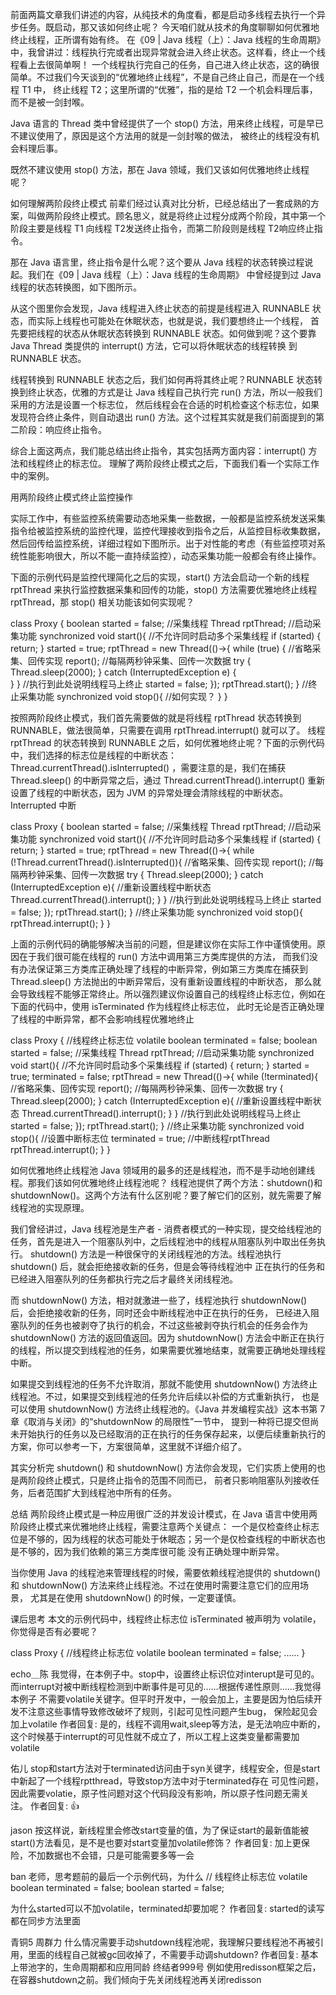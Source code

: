 前面两篇文章我们讲述的内容，从纯技术的角度看，都是启动多线程去执行一个异步任务。既启动，那又该如何终止呢？
今天咱们就从技术的角度聊聊如何优雅地终止线程，正所谓有始有终。
在《09 | Java 线程（上）：Java 线程的生命周期》中，我曾讲过：线程执行完或者出现异常就会进入终止状态。这样看，终止一个线程看上去很简单啊！
一个线程执行完自己的任务，自己进入终止状态，这的确很简单。不过我们今天谈到的“优雅地终止线程”，不是自己终止自己，而是在一个线程 T1 中，
终止线程 T2；这里所谓的“优雅”，指的是给 T2 一个机会料理后事，而不是被一剑封喉。

Java 语言的 Thread 类中曾经提供了一个 stop() 方法，用来终止线程，可是早已不建议使用了，原因是这个方法用的就是一剑封喉的做法，
被终止的线程没有机会料理后事。

既然不建议使用 stop() 方法，那在 Java 领域，我们又该如何优雅地终止线程呢？

如何理解两阶段终止模式
前辈们经过认真对比分析，已经总结出了一套成熟的方案，叫做两阶段终止模式。顾名思义，就是将终止过程分成两个阶段，其中第一个阶段主要是线程 T1 
向线程 T2发送终止指令，而第二阶段则是线程 T2响应终止指令。

那在 Java 语言里，终止指令是什么呢？这个要从 Java 线程的状态转换过程说起。我们在《09 | Java 线程（上）：Java 线程的生命周期》
中曾经提到过 Java 线程的状态转换图，如下图所示。

从这个图里你会发现，Java 线程进入终止状态的前提是线程进入 RUNNABLE 状态，而实际上线程也可能处在休眠状态，也就是说，我们要想终止一个线程，
首先要把线程的状态从休眠状态转换到 RUNNABLE 状态。如何做到呢？这个要靠 Java Thread 类提供的 interrupt() 方法，它可以将休眠状态的线程转换
到 RUNNABLE 状态。

线程转换到 RUNNABLE 状态之后，我们如何再将其终止呢？RUNNABLE 状态转换到终止状态，优雅的方式是让 Java 线程自己执行完 run() 方法，所以一般我们采用的方法是设置一个标志位，
然后线程会在合适的时机检查这个标志位，如果发现符合终止条件，则自动退出 run() 方法。这个过程其实就是我们前面提到的第二阶段：响应终止指令。

综合上面这两点，我们能总结出终止指令，其实包括两方面内容：interrupt() 方法和线程终止的标志位。
理解了两阶段终止模式之后，下面我们看一个实际工作中的案例。

用两阶段终止模式终止监控操作

实际工作中，有些监控系统需要动态地采集一些数据，一般都是监控系统发送采集指令给被监控系统的监控代理，监控代理接收到指令之后，从监控目标收集数据，
然后回传给监控系统，详细过程如下图所示。出于对性能的考虑（有些监控项对系统性能影响很大，所以不能一直持续监控），动态采集功能一般都会有终止操作。

下面的示例代码是监控代理简化之后的实现，start() 方法会启动一个新的线程 rptThread 来执行监控数据采集和回传的功能，stop() 方法需要优雅地终止线程
 rptThread，那 stop() 相关功能该如何实现呢？
 
 
class Proxy {
  boolean started = false;
  //采集线程
  Thread rptThread;
  //启动采集功能
  synchronized void start(){
    //不允许同时启动多个采集线程
    if (started) {
      return;
    }
    started = true;
    rptThread = new Thread(()->{
      while (true) {
        //省略采集、回传实现
        report();
        //每隔两秒钟采集、回传一次数据
        try {
          Thread.sleep(2000);
        } catch (InterruptedException e) {  
        }
      }
      //执行到此处说明线程马上终止
      started = false;
    });
    rptThread.start();
  }
  //终止采集功能
  synchronized void stop(){
    //如何实现？
  }
}  

按照两阶段终止模式，我们首先需要做的就是将线程 rptThread 状态转换到 RUNNABLE，做法很简单，只需要在调用 rptThread.interrupt() 就可以了。
线程 rptThread 的状态转换到 RUNNABLE 之后，如何优雅地终止呢？下面的示例代码中，我们选择的标志位是线程的中断状态：
Thread.currentThread().isInterrupted() ，需要注意的是，我们在捕获 Thread.sleep() 的中断异常之后，通过
 Thread.currentThread().interrupt() 重新设置了线程的中断状态，因为 JVM 的异常处理会清除线程的中断状态。
Interrupted 中断 
 
class Proxy {
  boolean started = false;
  //采集线程
  Thread rptThread;
  //启动采集功能
  synchronized void start(){
    //不允许同时启动多个采集线程
    if (started) {
      return;
    }
    started = true;
    rptThread = new Thread(()->{
      while (!Thread.currentThread().isInterrupted()){
        //省略采集、回传实现
        report();
        //每隔两秒钟采集、回传一次数据
        try {
          Thread.sleep(2000);
        } catch (InterruptedException e){
          //重新设置线程中断状态
          Thread.currentThread().interrupt();
        }
      }
      //执行到此处说明线程马上终止
      started = false;
    });
    rptThread.start();
  }
  //终止采集功能
  synchronized void stop(){
    rptThread.interrupt();
  }
} 

上面的示例代码的确能够解决当前的问题，但是建议你在实际工作中谨慎使用。原因在于我们很可能在线程的 run() 方法中调用第三方类库提供的方法，
而我们没有办法保证第三方类库正确处理了线程的中断异常，例如第三方类库在捕获到 Thread.sleep() 方法抛出的中断异常后，没有重新设置线程的中断状态，
那么就会导致线程不能够正常终止。所以强烈建议你设置自己的线程终止标志位，例如在下面的代码中，使用 isTerminated 作为线程终止标志位，
此时无论是否正确处理了线程的中断异常，都不会影响线程优雅地终止

class Proxy {
  //线程终止标志位
  volatile boolean terminated = false;
  boolean started = false;
  //采集线程
  Thread rptThread;
  //启动采集功能
  synchronized void start(){
    //不允许同时启动多个采集线程
    if (started) {
      return;
    }
    started = true;
    terminated = false;
    rptThread = new Thread(()->{
      while (!terminated){
        //省略采集、回传实现
        report();
        //每隔两秒钟采集、回传一次数据
        try {
          Thread.sleep(2000);
        } catch (InterruptedException e){
          //重新设置线程中断状态
          Thread.currentThread().interrupt();
        }
      }
      //执行到此处说明线程马上终止
      started = false;
    });
    rptThread.start();
  }
  //终止采集功能
  synchronized void stop(){
    //设置中断标志位
    terminated = true;
    //中断线程rptThread
    rptThread.interrupt();
  }
}

如何优雅地终止线程池
Java 领域用的最多的还是线程池，而不是手动地创建线程。那我们该如何优雅地终止线程池呢？
线程池提供了两个方法：shutdown()和shutdownNow()。这两个方法有什么区别呢？要了解它们的区别，就先需要了解线程池的实现原理。

我们曾经讲过，Java 线程池是生产者 - 消费者模式的一种实现，提交给线程池的任务，首先是进入一个阻塞队列中，之后线程池中的线程从阻塞队列中取出任务执行。
shutdown() 方法是一种很保守的关闭线程池的方法。线程池执行 shutdown() 后，就会拒绝接收新的任务，但是会等待线程池中
正在执行的任务和已经进入阻塞队列的任务都执行完之后才最终关闭线程池。

而 shutdownNow() 方法，相对就激进一些了，线程池执行 shutdownNow() 后，会拒绝接收新的任务，同时还会中断线程池中正在执行的任务，
已经进入阻塞队列的任务也被剥夺了执行的机会，不过这些被剥夺执行机会的任务会作为 shutdownNow() 方法的返回值返回。因为 shutdownNow() 
方法会中断正在执行的线程，所以提交到线程池的任务，如果需要优雅地结束，就需要正确地处理线程中断。

如果提交到线程池的任务不允许取消，那就不能使用 shutdownNow() 方法终止线程池。不过，如果提交到线程池的任务允许后续以补偿的方式重新执行，
也是可以使用 shutdownNow() 方法终止线程池的。《Java 并发编程实战》这本书第 7 章《取消与关闭》的“shutdownNow 的局限性”一节中，
提到一种将已提交但尚未开始执行的任务以及已经取消的正在执行的任务保存起来，以便后续重新执行的方案，你可以参考一下，方案很简单，这里就不详细介绍了。

其实分析完 shutdown() 和 shutdownNow() 方法你会发现，它们实质上使用的也是两阶段终止模式，只是终止指令的范围不同而已，
前者只影响阻塞队列接收任务，后者范围扩大到线程池中所有的任务。

总结
两阶段终止模式是一种应用很广泛的并发设计模式，在 Java 语言中使用两阶段终止模式来优雅地终止线程，需要注意两个关键点：
一个是仅检查终止标志位是不够的，因为线程的状态可能处于休眠态；另一个是仅检查线程的中断状态也是不够的，因为我们依赖的第三方类库很可能
没有正确处理中断异常。

当你使用 Java 的线程池来管理线程的时候，需要依赖线程池提供的 shutdown() 和 shutdownNow() 方法来终止线程池。不过在使用时需要注意它们的应用场景，
尤其是在使用 shutdownNow() 的时候，一定要谨慎。

课后思考
本文的示例代码中，线程终止标志位 isTerminated 被声明为 volatile，你觉得是否有必要呢？

class Proxy {
  //线程终止标志位
  volatile boolean terminated = false;
  ......
}

echo＿陈
我觉得，在本例子中。stop中，设置终止标识位对interupt是可见的。而interrupt对被中断线程检测到中断事件是可见的……根据传递性原则……我觉得本例子
不需要volatile关键字。但平时开发中，一般会加上，主要是因为怕后续开发不注意这些事情导致修改破坏了规则，引起可见性问题产生bug，
保险起见会加上volatile
作者回复: 是的，线程不调用wait,sleep等方法，是无法响应中断的，这个时候基于interrupt的可见性就不成立了，所以工程上这类变量都需要加volatile

佑儿
stop和start方法对于terminated访问由于syn关键字，线程安全，但是start中新起了一个线程rptthread，导致stop方法中对于terminated存在
可见性问题，因此需要volatie，原子性问题对这个代码段没有影响，所以原子性问题无需关注。
作者回复: 👍

jason
按这样说，新线程里会修改start变量的值，为了保证start的最新值能被start()方法看见，是不是也要对start变量加volatile修饰？
作者回复: 加上更保险，不加数据也不会错，只是可能需要多等一会

ban
老师，思考题前的最后一个示例代码，为什么
// 线程终止标志位
volatile boolean terminated = false;
boolean started = false;

为什么started可以不加volatile，terminated却要加呢？
作者回复: started的读写都在同步方法里面


青铜5 周群力
什么情况需要手动shutdown线程池呢，我理解只要线程池不再被引用，里面的线程自己就被gc回收掉了，不需要手动调shutdown?
作者回复: 基本上带池字的，生命周期都和应用同龄
终结者999号
例如使用redisson框架之后，在容器shutdown之前。我们倾向于先关闭线程池再关闭redisson